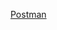 [Postman](https://api.postman.com/collections/6307429-a7c5b1f3-a83b-4b84-83dc-f8c0bea32a76?access_key=PMAT-01H6RQ2GSBYS8NSGV0KDY42X38)